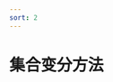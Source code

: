 ```yaml
---
sort: 2
---
```



# 集合变分方法
<!-- <div align="center">
    <img src="../logo.png" alt="logo" width="200"/>
</div> -->